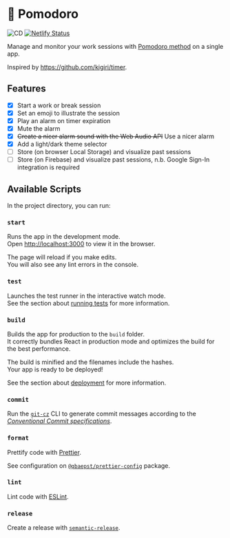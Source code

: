 # 🍅 Pomodoro

![CD](https://github.com/quibaritaenperdresatrompe/pomodoro/workflows/CD/badge.svg) [![Netlify Status](https://api.netlify.com/api/v1/badges/7fb90efc-283b-4d21-a35a-71c4e7a699d0/deploy-status)](https://app.netlify.com/sites/qbaepst-pomodoro/deploys)

Manage and monitor your work sessions with [Pomodoro method](https://en.wikipedia.org/wiki/Pomodoro_Technique) on a single app.

Inspired by https://github.com/kigiri/timer.

## Features

- [x] Start a work or break session
- [x] Set an emoji to illustrate the session
- [x] Play an alarm on timer expiration
- [x] Mute the alarm
- [x] ~~Create a nicer alarm sound with the Web Audio API~~ Use a nicer alarm
- [x] Add a light/dark theme selector
- [ ] Store (on browser Local Storage) and visualize past sessions
- [ ] Store (on Firebase) and visualize past sessions, n.b. Google Sign-In integration is required

## Available Scripts

In the project directory, you can run:

### `start`

Runs the app in the development mode.<br />
Open [http://localhost:3000](http://localhost:3000) to view it in the browser.

The page will reload if you make edits.<br />
You will also see any lint errors in the console.

### `test`

Launches the test runner in the interactive watch mode.<br />
See the section about [running tests](https://facebook.github.io/create-react-app/docs/running-tests) for more information.

### `build`

Builds the app for production to the `build` folder.<br />
It correctly bundles React in production mode and optimizes the build for the best performance.

The build is minified and the filenames include the hashes.<br />
Your app is ready to be deployed!

See the section about [deployment](https://facebook.github.io/create-react-app/docs/deployment) for more information.

### `commit`

Run the [`git-cz`](https://github.com/streamich/git-cz) CLI to generate commit messages according to the [_Conventional Commit specifications_](https://www.conventionalcommits.org/en/v1.0.0-beta.2/#specification).

### `format`

Prettify code with [Prettier](https://prettier.io/).

See configuration on [`@qbaepst/prettier-config`](https://github.com/quibaritaenperdresatrompe/prettier-config) package.

### `lint`

Lint code with [ESLint](https://eslint.org/).

### `release`

Create a release with [`semantic-release`](https://semantic-release.gitbook.io/).
